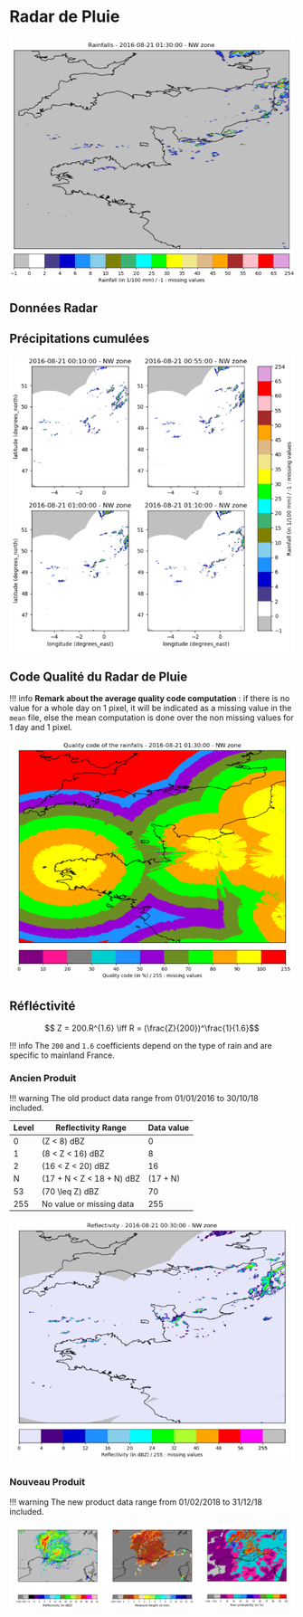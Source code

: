 # Radar de Pluie

![Masks](../../img/Rain-Radar.png)

<a name="radar-data"></a>

## Données Radar

## Précipitations cumulées

![Masks](../../img/Rain-Radar-4.png)

## Code Qualité du Radar de Pluie

!!! info
    **Remark about the average quality code computation** : if there is no value for a whole day on 1 pixel, it will be indicated as a missing value in the `mean` file, else the mean computation is done over the non missing values for 1 day and 1 pixel.

![Masks](../../img/Rain-Radar-Quality-Code.png)

## Réfléctivité

$$ Z = 200.R^{1.6} \iff  R = (\frac{Z}{200})^\frac{1}{1.6}$$

!!! info
    The `200` and `1.6` coefficients depend on the type of rain and are specific to mainland France.

### Ancien Produit

!!! warning
    The old product data range from 01/01/2016 to 30/10/18 included. 


| Level | Reflectivity Range | Data value |
| ----- | ------------------ | ---------- |
| 0     | \(Z < 8\) dBZ      | 0          | 
| 1     | \(8 < Z < 16\) dBZ | 8          |
| 2     | \(16 < Z < 20\) dBZ| 16         |
| N     | \(17 + N < Z < 18 + N\) dBZ | \(17 + N\) |
| 53    | \(70 \leq Z\) dBZ | 70 |
| 255   | No value or missing data | 255 |


![Masks](../../img/Rain-Radar-Reflectivity-Old.png)

### Nouveau Produit

!!! warning
    The new product data range from 01/02/2018 to 31/12/18 included. 

![Masks](../../img/Rain-Radar-Reflectivity-New.png)

